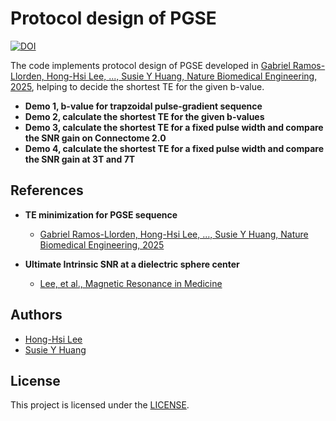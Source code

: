 # Protocol design of PGSE

[![DOI](https://zenodo.org/badge/DOI/10.5281/zenodo.15312803.svg)](https://doi.org/10.5281/zenodo.15312803)

The code implements protocol design of PGSE developed in [Gabriel Ramos-Llorden, Hong-Hsi Lee, ..., Susie Y Huang, Nature Biomedical Engineering, 2025](), helping to decide the shortest TE for the given b-value.

* **Demo 1, b-value for trapzoidal pulse-gradient sequence**
* **Demo 2, calculate the shortest TE for the given b-values**
* **Demo 3, calculate the shortest TE for a fixed pulse width and compare the SNR gain on Connectome 2.0**
* **Demo 4, calculate the shortest TE for a fixed pulse width and compare the SNR gain at 3T and 7T**

## References
* **TE minimization for PGSE sequence**
  - [Gabriel Ramos-Llorden, Hong-Hsi Lee, ..., Susie Y Huang, Nature Biomedical Engineering, 2025]()

* **Ultimate Intrinsic SNR at a dielectric sphere center**
  - [Lee, et al., Magnetic Resonance in Medicine](https://doi.org/10.1002/mrm.27207)

## Authors
* [Hong-Hsi Lee]()
* [Susie Y Huang]()

## License
This project is licensed under the [LICENSE](https://github.com/Connectome20/protocol_design_PGSE/blob/main/LICENSE).

